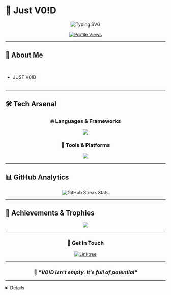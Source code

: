 <!-- @format -->

# 👋 Just V0!D

<div align="center">
 <img src="https://readme-typing-svg.herokuapp.com?font=Fira+Code&weight=600&size=28&pause=1000&color=00FF00&center=true&vCenter=true&width=600&lines=Hello+World!&background=000000&gradient=00FF00,39FF14" alt="Typing SVG" />

</div>

<div align="center">
  
[![Profile Views](https://komarev.com/ghpvc/?username=maxroshHQ&color=00FF00&style=for-the-badge)](https://github.com/maxroshHQ)


</div>

---

## 🚀 About Me
<br>

- JUST V0!D
<br><br>



---

## 🛠️ Tech Arsenal

<div align="center">

### 🔥 Languages & Frameworks

<img src="https://skillicons.dev/icons?i=html,css,js,react,python,bashscript,...&theme=dark" />

### 🔧 Tools & Platforms

<img src="https://skillicons.dev/icons?i=github,vscode,linux,figma,powershell,tor&theme=dark" />



</div>

---

## 📊 GitHub Analytics


<div align="center">
  <img src="https://github-readme-streak-stats.herokuapp.com/?user=maxroshHQ&theme=radical&hide_border=true&background=0D1117&stroke=00D9FF&ring=00D9FF&fire=FF6B6B&currStreakLabel=FFFFFF&currStreakNum=00D9FF&sideLabels=FFFFFF&sideNums=00D9FF&dates=FFFFFF" alt="GitHub Streak Stats"/>
</div>




---

## 🏅 Achievements & Trophies

<div align="center">
  <img src="https://github-profile-trophy.vercel.app/?username=maxroshHQ&theme=radical&no-frame=true&no-bg=true&margin-w=4&row=1&column=7" />
</div>

---



<div align="center">



### 📱 **Get In Touch**

[![Linktree](https://img.shields.io/badge/Linktree-39E09B?style=for-the-badge&logo=linktree&logoColor=white)](https://linktr.ee/maxroshHQ)


</div>

---

<div align="center">

### 💭 _"V0!D isn't empty. It's full of potential"_



</div>

---

<details>

- hack the planet!

</details>
